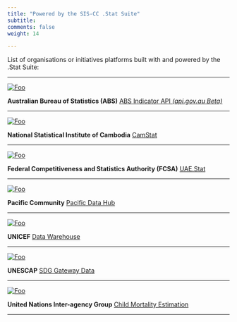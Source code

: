 ```yaml
---
title: "Powered by the SIS-CC .Stat Suite"
subtitle: 
comments: false
weight: 14

---
```


List of organisations or initiatives platforms built with and powered by the .Stat Suite:

---

[![Foo](https://i1.wp.com/siscc.org/wp-content/uploads/2018/09/logo-abs-1.png?fit=160%2C110&ssl=1)](https://staging.api.gov.au/service/04c49a07-a637-44d0-8245-414d4e7fe595)

**Australian Bureau of Statistics (ABS)** [ABS Indicator API *(api.gov.au Beta)*](https://staging.api.gov.au/service/04c49a07-a637-44d0-8245-414d4e7fe595)

---

[![Foo](https://config-camstat-live.officialstatistics.org/assets/default/webapp/images/nis-logo-header.jpg)](http://camstat.nis.gov.kh/)

**National Statistical Institute of Cambodia** [CamStat](http://camstat.nis.gov.kh/)

---

[![Foo](https://i0.wp.com/siscc.org/wp-content/uploads/2019/09/logo-fcsa.png?fit=160%2C110&ssl=1)](https://uaestat.fcsa.gov.ae/en)

**Federal Competitiveness and Statistics Authority (FCSA)** [UAE.Stat](https://uaestat.fcsa.gov.ae/en)

---

[![Foo](https://i0.wp.com/siscc.org/wp-content/uploads/2018/10/logo-pacific-community.png?fit=160%2C110&ssl=1)](https://stats.pacificdata.org/#/)

**Pacific Community** [Pacific Data Hub](https://stats.pacificdata.org/#/)

---

[![Foo](https://i1.wp.com/siscc.org/wp-content/uploads/2018/09/logo-unicef-1.png?fit=160%2C110&ssl=1)](https://data.unicef.org/dv_index/)

**UNICEF** [Data Warehouse](https://data.unicef.org/dv_index/)

---

[![Foo](https://unescap.org/themes/custom/escap2020/logo.png)](https://dataexplorer.unescap.org/)

**UNESCAP** [SDG Gateway Data](https://dataexplorer.unescap.org/)

---

[![Foo](https://childmortality.org/static/media/igme-logo.5d15bc79.png)](https://childmortality.org/)

**United Nations Inter-agency Group** [Child Mortality Estimation](https://childmortality.org/)

---
